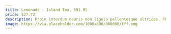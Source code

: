 ```yaml
---
title: Lemonade - Island Tea, 591 Ml
price: $27.72
description: Proin interdum mauris non ligula pellentesque ultrices. Phasellus id sapien in sapien iaculis congue. Vivamus metus arcu, adipiscing molestie, hendrerit at, vulputate vitae, nisl.
image: https://via.placeholder.com/1000x600/000000/fff.png
---
```

